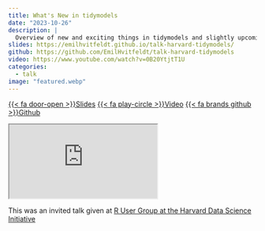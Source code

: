 ```yaml
---
title: What's New in tidymodels
date: "2023-10-26"
description: |
  Overview of new and exciting things in tidymodels and slightly upcoming things. 
slides: https://emilhvitfeldt.github.io/talk-harvard-tidymodels/
github: https://github.com/EmilHvitfeldt/talk-harvard-tidymodels
video: https://www.youtube.com/watch?v=0B20YtjtT1U
categories:
  - talk
image: "featured.webp"
---
```


<a href="https://emilhvitfeldt.github.io/talk-harvard-tidymodels/" class="listing-slides btn-links">{{< fa door-open >}}Slides<a>
<a href="https://www.youtube.com/watch?v=0B20YtjtT1U" class="listing-video btn-links">{{< fa play-circle >}}Video<a>
<a href="https://github.com/EmilHvitfeldt/talk-harvard-tidymodels" class="listing-github btn-links">{{< fa brands github >}}Github<a>
      
<iframe class="slide-deck" src="https://emilhvitfeldt.github.io/talk-harvard-tidymodels/"></iframe>
        

This was an invited talk given at [R User Group at the Harvard Data Science Initiative](https://rug-at-hdsi.org/)
